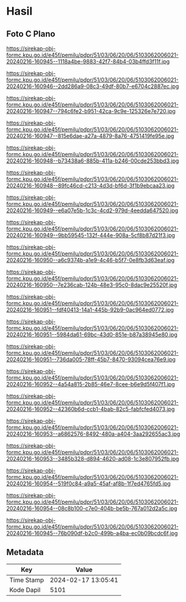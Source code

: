 # Hasil

## Foto C Plano

https://sirekap-obj-formc.kpu.go.id/e45f/pemilu/pdpr/51/03/06/20/06/5103062006021-20240216-160945--1118a4be-9883-42f7-84b4-03b4ffd3f11f.jpg

https://sirekap-obj-formc.kpu.go.id/e45f/pemilu/pdpr/51/03/06/20/06/5103062006021-20240216-160946--2dd286a9-08c3-49df-80b7-e6704c2887ec.jpg

https://sirekap-obj-formc.kpu.go.id/e45f/pemilu/pdpr/51/03/06/20/06/5103062006021-20240216-160947--794c6fe2-b951-42ca-9c9e-125326e7e720.jpg

https://sirekap-obj-formc.kpu.go.id/e45f/pemilu/pdpr/51/03/06/20/06/5103062006021-20240216-160947--815e6dae-a27a-4879-8a76-4751419fe95e.jpg

https://sirekap-obj-formc.kpu.go.id/e45f/pemilu/pdpr/51/03/06/20/06/5103062006021-20240216-160948--b73438a6-885b-411a-b246-00cde253bbd3.jpg

https://sirekap-obj-formc.kpu.go.id/e45f/pemilu/pdpr/51/03/06/20/06/5103062006021-20240216-160948--89fc46cd-c213-4d3d-bf6d-3f1b9ebcaa23.jpg

https://sirekap-obj-formc.kpu.go.id/e45f/pemilu/pdpr/51/03/06/20/06/5103062006021-20240216-160949--e6a07e5b-1c3c-4cd2-979d-4eedda647520.jpg

https://sirekap-obj-formc.kpu.go.id/e45f/pemilu/pdpr/51/03/06/20/06/5103062006021-20240216-160949--9bb59545-132f-444e-908a-5cf8b87d21f3.jpg

https://sirekap-obj-formc.kpu.go.id/e45f/pemilu/pdpr/51/03/06/20/06/5103062006021-20240216-160950--a6c9374b-a1e9-4c46-b5f7-0e8fb3d63eaf.jpg

https://sirekap-obj-formc.kpu.go.id/e45f/pemilu/pdpr/51/03/06/20/06/5103062006021-20240216-160950--7e236cab-124b-48e3-95c0-8dac9e25520f.jpg

https://sirekap-obj-formc.kpu.go.id/e45f/pemilu/pdpr/51/03/06/20/06/5103062006021-20240216-160951--fdf40413-14a1-445b-92b9-0ac964ed0772.jpg

https://sirekap-obj-formc.kpu.go.id/e45f/pemilu/pdpr/51/03/06/20/06/5103062006021-20240216-160951--5984da61-69bc-43d0-851e-b87a38945e80.jpg

https://sirekap-obj-formc.kpu.go.id/e45f/pemilu/pdpr/51/03/06/20/06/5103062006021-20240216-160951--736da005-78ff-45b7-8470-93094cea76e9.jpg

https://sirekap-obj-formc.kpu.go.id/e45f/pemilu/pdpr/51/03/06/20/06/5103062006021-20240216-160952--4a54a815-2b85-46e7-8cee-b6e9d5f407f1.jpg

https://sirekap-obj-formc.kpu.go.id/e45f/pemilu/pdpr/51/03/06/20/06/5103062006021-20240216-160952--42360b6d-ccb1-4bab-82c5-fabfcfed4073.jpg

https://sirekap-obj-formc.kpu.go.id/e45f/pemilu/pdpr/51/03/06/20/06/5103062006021-20240216-160953--a6862576-8492-480a-a404-3aa292655ac3.jpg

https://sirekap-obj-formc.kpu.go.id/e45f/pemilu/pdpr/51/03/06/20/06/5103062006021-20240216-160953--3485b328-d894-4620-ad08-1c3e807952fb.jpg

https://sirekap-obj-formc.kpu.go.id/e45f/pemilu/pdpr/51/03/06/20/06/5103062006021-20240216-160954--519f0c84-a9a5-45af-af8b-1f7ed4765fd5.jpg

https://sirekap-obj-formc.kpu.go.id/e45f/pemilu/pdpr/51/03/06/20/06/5103062006021-20240216-160954--08c8b100-c7e0-404b-be5b-767a012d2a5c.jpg

https://sirekap-obj-formc.kpu.go.id/e45f/pemilu/pdpr/51/03/06/20/06/5103062006021-20240216-160945--76b090df-b2c0-499b-a4ba-ec0b09bcdc6f.jpg


## Metadata

| Key        | Value               |
| ---------- | ------------------- |
| Time Stamp | 2024-02-17 13:05:41 |
| Kode Dapil | 5101                |




